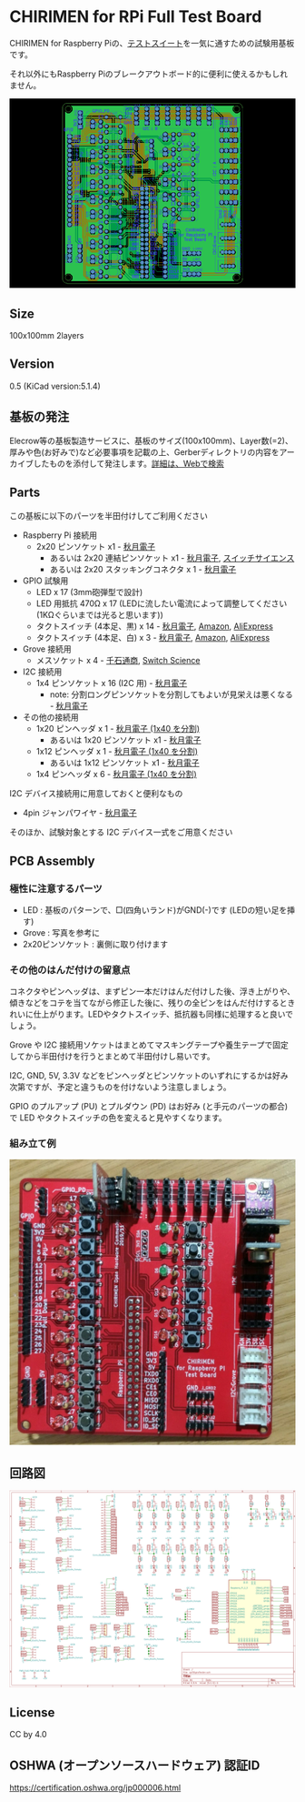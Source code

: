 # CHIRIMEN for RPi Full Test Board

CHIRIMEN for Raspberry Piの、[テストスイート](https://github.com/chirimen-oh/chirimen-raspi3/tree/master/gc/testSet)を一気に通すための試験用基板です。

それ以外にもRaspberry Piのブレークアウトボード的に便利に使えるかもしれません。

![board](./board.png)

## Size

100x100mm  2layers

## Version

0.5 (KiCad version:5.1.4)

## 基板の発注

Elecrow等の基板製造サービスに、基板のサイズ(100x100mm)、Layer数(=2)、厚みや色(お好みで)など必要事項を記載の上、Gerberディレクトリの内容をアーカイブしたものを添付して発注します。[詳細は、Webで検索](https://www.google.com/search?q=elecrow+%E7%99%BA%E6%B3%A8%E6%96%B9%E6%B3%95)

## Parts

この基板に以下のパーツを半田付けしてご利用ください

- Raspberry Pi 接続用
  - 2x20 ピンソケット x1 - [秋月電子](http://akizukidenshi.com/catalog/g/gC-00085/)
    - あるいは 2x20 連結ピンソケット x1 - [秋月電子](http://akizukidenshi.com/catalog/g/gC-02485/), [スイッチサイエンス](https://www.switch-science.com/catalog/2022/)
    - あるいは 2x20 スタッキングコネクタ x 1 - [秋月電子](http://akizukidenshi.com/catalog/g/gC-10702/)
- GPIO 試験用
  - LED x 17 (3mm砲弾型で設計)
  - LED 用抵抗 470Ω x 17 (LEDに流したい電流によって調整してください(1KΩぐらいまでは光ると思います))
  - タクトスイッチ (4本足、黒) x 14 - [秋月電子](http://akizukidenshi.com/catalog/g/gP-03647/), [Amazon](https://www.amazon.co.jp/dp/B07SYHP9B4/), [AliExpress](https://ja.aliexpress.com/item/32845984040.html)
  - タクトスイッチ (4本足、白) x 3 - [秋月電子](http://akizukidenshi.com/catalog/g/gP-03648/), [Amazon](https://www.amazon.co.jp/dp/B07SYZCL8Q/), [AliExpress](https://ja.aliexpress.com/item/32847703781.html)
- Grove 接続用
  - メスソケット x 4 - [千石通商](https://www.sengoku.co.jp/mod/sgk_cart/detail.php?code=EEHD-4KKK), [Switch Science](https://www.switch-science.com/catalog/1122/)
- I2C 接続用
  - 1x4 ピンソケット x 16 (I2C 用) - [秋月電子](http://akizukidenshi.com/catalog/g/gC-10099/)
    - note: 分割ロングピンソケットを分割してもよいが見栄えは悪くなる - [秋月電子](http://akizukidenshi.com/catalog/goods/search.aspx?search=x&keyword=fhu-1)
- その他の接続用
  - 1x20 ピンヘッダ x 1 - [秋月電子 (1x40 を分割)](http://akizukidenshi.com/catalog/g/gC-00167/)
    - あるいは 1x20 ピンソケット x1 - [秋月電子](http://akizukidenshi.com/catalog/g/gC-03077/)
  - 1x12 ピンヘッダ x 1 - [秋月電子 (1x40 を分割)](http://akizukidenshi.com/catalog/g/gC-00167/) 
    - あるいは 1x12 ピンソケット x1 - [秋月電子](http://akizukidenshi.com/catalog/g/gC-10101/)
  - 1x4 ピンヘッダ x 6 - [秋月電子 (1x40 を分割)](http://akizukidenshi.com/catalog/g/gC-00167/) 

I2C デバイス接続用に用意しておくと便利なもの
- 4pin ジャンパワイヤ - [秋月電子](https://ja.aliexpress.com/item/32812824461.html)

そのほか、試験対象とする I2C デバイス一式をご用意ください

## PCB Assembly

### 極性に注意するパーツ

- LED : 基板のパターンで、□(四角いランド)がGND(-)です (LEDの短い足を挿す)
- Grove : 写真を参考に
- 2x20ピンソケット : 裏側に取り付けます

### その他のはんだ付けの留意点

コネクタやピンヘッダは、まずピン一本だけはんだ付けした後、浮き上がりや、傾きなどをコテを当てながら修正した後に、残りの全ピンをはんだ付けするときれいに仕上がります。LEDやタクトスイッチ、抵抗器も同様に処理すると良いでしょう。

Grove や I2C 接続用ソケットはまとめてマスキングテープや養生テープで固定してから半田付けを行うとまとめて半田付けし易いです。

I2C, GND, 5V, 3.3V などをピンヘッダとピンソケットのいずれにするかは好み次第ですが、予定と違うものを付けないよう注意しましょう。

GPIO のプルアップ (PU) とプルダウン (PD) はお好み (と手元のパーツの都合) で LED やタクトスイッチの色を変えると見やすくなります。

### 組み立て例

![photo](./CHIRIMEN_T.jpg)

## 回路図

![schematic](./rpi3GpioTesterSchematic.png)

## License

CC by 4.0

## OSHWA (オープンソースハードウェア) 認証ID
https://certification.oshwa.org/jp000006.html
